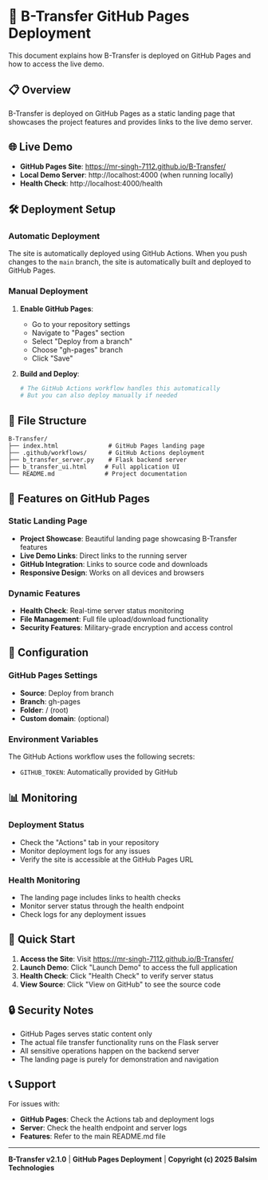 # 🚀 B-Transfer GitHub Pages Deployment

This document explains how B-Transfer is deployed on GitHub Pages and how to access the live demo.

## 📋 Overview

B-Transfer is deployed on GitHub Pages as a static landing page that showcases the project features and provides links to the live demo server.

## 🌐 Live Demo

- **GitHub Pages Site**: https://mr-singh-7112.github.io/B-Transfer/
- **Local Demo Server**: http://localhost:4000 (when running locally)
- **Health Check**: http://localhost:4000/health

## 🛠️ Deployment Setup

### Automatic Deployment

The site is automatically deployed using GitHub Actions. When you push changes to the `main` branch, the site is automatically built and deployed to GitHub Pages.

### Manual Deployment

1. **Enable GitHub Pages**:
   - Go to your repository settings
   - Navigate to "Pages" section
   - Select "Deploy from a branch"
   - Choose "gh-pages" branch
   - Click "Save"

2. **Build and Deploy**:
   ```bash
   # The GitHub Actions workflow handles this automatically
   # But you can also deploy manually if needed
   ```

## 📁 File Structure

```
B-Transfer/
├── index.html              # GitHub Pages landing page
├── .github/workflows/      # GitHub Actions deployment
├── b_transfer_server.py    # Flask backend server
├── b_transfer_ui.html     # Full application UI
└── README.md              # Project documentation
```

## 🎯 Features on GitHub Pages

### Static Landing Page
- **Project Showcase**: Beautiful landing page showcasing B-Transfer features
- **Live Demo Links**: Direct links to the running server
- **GitHub Integration**: Links to source code and downloads
- **Responsive Design**: Works on all devices and browsers

### Dynamic Features
- **Health Check**: Real-time server status monitoring
- **File Management**: Full file upload/download functionality
- **Security Features**: Military-grade encryption and access control

## 🔧 Configuration

### GitHub Pages Settings
- **Source**: Deploy from branch
- **Branch**: gh-pages
- **Folder**: / (root)
- **Custom domain**: (optional)

### Environment Variables
The GitHub Actions workflow uses the following secrets:
- `GITHUB_TOKEN`: Automatically provided by GitHub

## 📊 Monitoring

### Deployment Status
- Check the "Actions" tab in your repository
- Monitor deployment logs for any issues
- Verify the site is accessible at the GitHub Pages URL

### Health Monitoring
- The landing page includes links to health checks
- Monitor server status through the health endpoint
- Check logs for any deployment issues

## 🚀 Quick Start

1. **Access the Site**: Visit https://mr-singh-7112.github.io/B-Transfer/
2. **Launch Demo**: Click "Launch Demo" to access the full application
3. **Health Check**: Click "Health Check" to verify server status
4. **View Source**: Click "View on GitHub" to see the source code

## 🔒 Security Notes

- GitHub Pages serves static content only
- The actual file transfer functionality runs on the Flask server
- All sensitive operations happen on the backend server
- The landing page is purely for demonstration and navigation

## 📞 Support

For issues with:
- **GitHub Pages**: Check the Actions tab and deployment logs
- **Server**: Check the health endpoint and server logs
- **Features**: Refer to the main README.md file

---

**B-Transfer v2.1.0** | **GitHub Pages Deployment** | **Copyright (c) 2025 Balsim Technologies** 